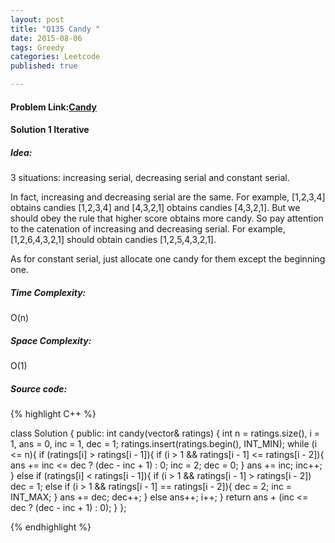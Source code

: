 ```yaml
---
layout: post
title: "Q135 Candy "
date: 2015-08-06
tags: Greedy
categories: Leetcode
published: true

---
```

#### Problem Link:[Candy ](https://leetcode.com/problems/candy/) 

#### Solution 1 Iterative 

##### Idea:

3 situations: increasing serial, decreasing serial and constant serial. 

In fact, increasing and decreasing serial are the same. For example, [1,2,3,4] obtains candies [1,2,3,4] and [4,3,2,1] obtains candies [4,3,2,1]. But we should obey the rule that higher score obtains more candy. So pay attention to the catenation of increasing and decreasing serial. For example, [1,2,6,4,3,2,1] should obtain candies [1,2,5,4,3,2,1]. 

As for constant serial, just allocate one candy for them except the beginning one. 

##### Time Complexity:

O(n)

##### Space Complexity:

O(1)

##### Source code:
{% highlight C++ %}

class Solution {
public:
    int candy(vector<int>& ratings) {
        int n = ratings.size(), i = 1, ans = 0, inc = 1, dec = 1;
        ratings.insert(ratings.begin(), INT_MIN);
        while (i <= n){
            if (ratings[i] > ratings[i - 1]){
                if (i > 1 && ratings[i - 1] <= ratings[i - 2]){
                    ans += inc <= dec ? (dec - inc + 1) : 0;
                    inc = 2;
                    dec = 0;
                }
                ans += inc;
                inc++;
            }
            else if (ratings[i] < ratings[i - 1]){
                if (i > 1 && ratings[i - 1] > ratings[i - 2])
                    dec = 1;
                else if (i > 1 && ratings[i - 1] == ratings[i - 2]){
                    dec = 2;
                    inc = INT_MAX;
                }
                ans += dec;
                dec++;
            }
            else 
                ans++;
            i++;
        }
        return ans + (inc <= dec ? (dec - inc + 1) : 0);
    }
};

{% endhighlight %}

